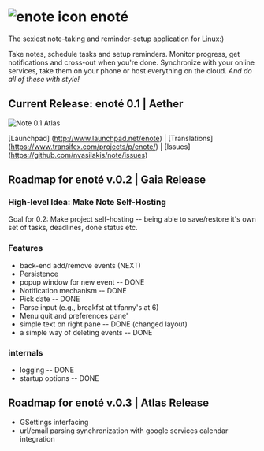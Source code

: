 # ![enote icon](http://www.seas.upenn.edu/~nvas/enote-64.png)  enoté

The sexiest note-taking and reminder-setup application for Linux:)

Take notes, schedule tasks and setup reminders. Monitor progress, get
notifications and cross-out when you're done. Synchronize with your
online services, take them on your phone or host everything  on the
cloud.  _And do all of these with style!_

## Current Release: enoté 0.1 | Aether

![Note 0.1 Atlas ](http://www.seas.upenn.edu/~nvas/enote-0.1.jpg)

[Launchpad] (http://www.launchpad.net/enote) | [Translations] (https://www.transifex.com/projects/p/enote/) | [Issues] (https://github.com/nvasilakis/note/issues)

## Roadmap for enoté v.0.2 | Gaia Release

### High-level Idea: Make Note Self-Hosting

Goal for 0.2: Make project self-hosting -- being able to save/restore it's own set of tasks, deadlines, done status
etc.

### Features

* back-end add/remove events (NEXT)
* Persistence
* popup window for new event -- DONE
* Notification mechanism -- DONE
* Pick date -- DONE
* Parse input (e.g., breakfst at tifanny's at 6)
* Menu quit and preferences pane'
* simple text on right pane -- DONE (changed layout)
* a simple way of deleting events -- DONE

### internals 

* logging -- DONE
* startup options -- DONE

## Roadmap for enoté v.0.3 | Atlas Release

* GSettings interfacing
* url/email parsing
synchronization with google services
calendar integration
